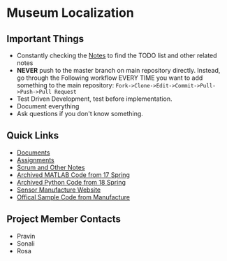 # Museum Localization

## Important Things
* Constantly checking the [Notes](./Notes) to find the TODO list and other related notes
* **NEVER** push to the master branch on main repository directly. Instead, go through the Following workflow EVERY TIME you want to add something to the main repository: `Fork->Clone->Edit->Commit->Pull->Push->Pull Request`
* Test Driven Development, test before implementation.
* Document everything
* Ask questions if you don't know something.

## Quick Links
* [Documents](./Documentation)
* [Assignments](./Assignments)
* [Scrum and Other Notes](./Notes)
* [Archived MATLAB Code from 17 Spring](https://github.com/praenubilus/3D-Localization)
* [Archived Python Code from 18 Spring](https://github.com/shandysulen/3D-Audio-For-Museum-Exhibits)
* [Sensor Manufacture Website](https://marvelmind.com)
* [Offical Sample Code from Manufacture](https://github.com/MarvelmindRobotics/marvelmind.py)
## Project Member Contacts
* Pravin
* Sonali
* Rosa